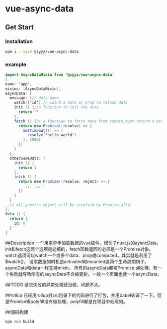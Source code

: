 # vue-async-data
## Get Start

### Installation
```bash
npm i --save @zyyz/vue-async-data
```
### example
```java script
import AsyncDataMixin from '@zyyz/vue-async-data'
{
name: 'app',
mixins: [AsyncDataMixin],
asyncData: {
  message: {// data name
    watch:['id'],// watch a data or prop to reload data
    init () {//a function to init the data
      return ''
    },
    fetch () {// a function to fetch data from remote,must return a promise object
      return new Promise((resolve) => {
        setTimeout(() => {
          resolve('hello world')
        }, 1000)
      })
    }
  },
  otherSomeData: {
    init () {
      return 1
    },
    fetch () {
      return new Promise((resolve, reject) => {
        ..........
      })
    }
  }
  // all promise object will be resolved by Promise.all()
},
data () {
  return {
    id: 0
  }
}
```

##Description
一个用来异步加载数据的vue插件，模仿了nuxt.js的aysncData。
init和fetch这两个选项是必填的，fetch函数返回的必须是一个Promise对象。watch选项可以watch一个或多个data、prop或computed，其实就是利用了$watch()。
请求数据的时机是activated和mounted这两个生命周期钩子。
asyncData和data一样支持mixin。
所有的asyncData都被Promise.all处理，有一个失败就导致所有的asyncData不会被更新，一般一个页面也就一个asyncData。

##TODO
请求失败的异常处理还没做，问题不大。

##rollup
已经用rollup对src目录下的代码进行了打包，并用babel转译了一下。但是Promise等polyfill没有做处理，polyfill都是在项目中处理的。

##源码构建
```bash
npm run build
```